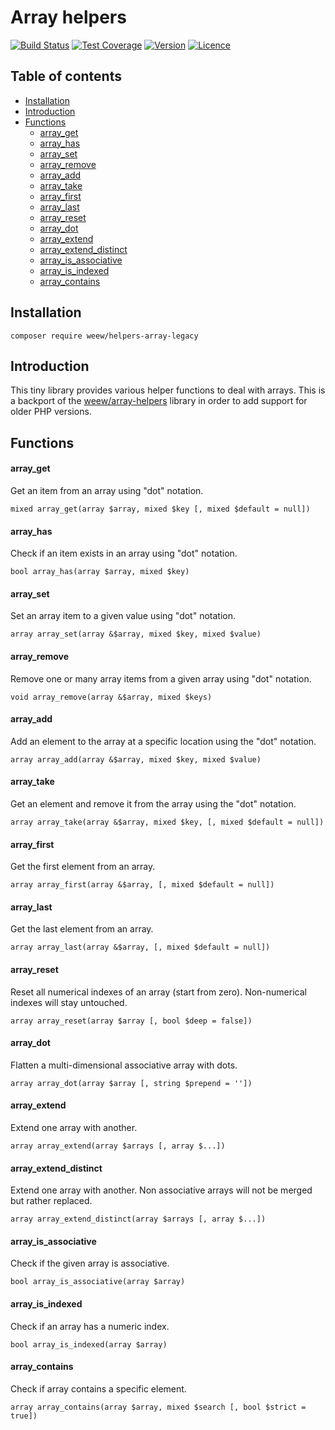 # Array helpers

[![Build Status](https://img.shields.io/travis/weew/helpers-array-legacy.svg)](https://travis-ci.org/weew/helpers-array-legacy)
[![Test Coverage](https://img.shields.io/coveralls/weew/helpers-array-legacy.svg)](https://coveralls.io/github/weew/helpers-array-legacy)
[![Version](https://img.shields.io/packagist/v/weew/helpers-array-legacy.svg)](https://packagist.org/packages/weew/helpers-array-legacy)
[![Licence](https://img.shields.io/packagist/l/weew/helpers-array-legacy.svg)](https://packagist.org/packages/weew/helpers-array-legacy)

## Table of contents

- [Installation](#installation)
- [Introduction](#introduction)
- [Functions](#functions)
    - [array_get](#array_get)
    - [array_has](#array_has)
    - [array_set](#array_set)
    - [array_remove](#array_remove)
    - [array_add](#array_add)
    - [array_take](#array_take)
    - [array_first](#array_first)
    - [array_last](#array_last)
    - [array_reset](#array_reset)
    - [array_dot](#array_dot)
    - [array_extend](#array_extend)
    - [array_extend_distinct](#array_extend_distinct)
    - [array_is_associative](#array_is_associative)
    - [array_is_indexed](#array_is_indexed)
    - [array_contains](#array_contains)

## Installation

`composer require weew/helpers-array-legacy`

## Introduction

This tiny library provides various helper functions to deal with arrays. This is a backport of the [weew/array-helpers](https://github.com/weew/helpers-array-legacy) library in order to add support for older PHP versions.

## Functions

#### array\_get

Get an item from an array using "dot" notation.

`mixed array_get(array $array, mixed $key [, mixed $default = null])`

#### array\_has

Check if an item exists in an array using "dot" notation.

`bool array_has(array $array, mixed $key)`

#### array\_set

Set an array item to a given value using "dot" notation.

`array array_set(array &$array, mixed $key, mixed $value)`

#### array\_remove

Remove one or many array items from a given array using "dot" notation.

`void array_remove(array &$array, mixed $keys)`

#### array\_add

Add an element to the array at a specific location using the "dot" notation.

`array array_add(array &$array, mixed $key, mixed $value)`

#### array\_take

Get an element and remove it from the array using the "dot" notation.

`array array_take(array &$array, mixed $key, [, mixed $default = null])`

#### array\_first

Get the first element from an array.

`array array_first(array &$array, [, mixed $default = null])`

#### array\_last

Get the last element from an array.

`array array_last(array &$array, [, mixed $default = null])`

#### array\_reset

Reset all numerical indexes of an array (start from zero). Non-numerical indexes will stay untouched.

`array array_reset(array $array [, bool $deep = false])`

#### array\_dot

Flatten a multi-dimensional associative array with dots.

`array array_dot(array $array [, string $prepend = ''])`

#### array\_extend

Extend one array with another.

`array array_extend(array $arrays [, array $...])`

#### array\_extend\_distinct

Extend one array with another. Non associative arrays will not be merged but rather replaced.

`array array_extend_distinct(array $arrays [, array $...])`

#### array\_is\_associative

Check if the given array is associative.

`bool array_is_associative(array $array)`

#### array\_is\_indexed

Check if an array has a numeric index.

`bool array_is_indexed(array $array)`

#### array\_contains

Check if array contains a specific element.

`array array_contains(array $array, mixed $search [, bool $strict = true])`
